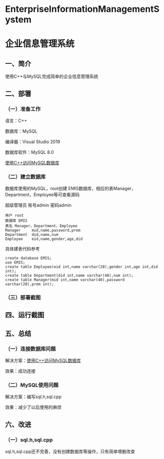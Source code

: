 # EnterpriseInformationManagementSystem

# 企业信息管理系统

## 一、简介

使用C++与MySQL完成简单的企业信息管理系统

## 二、部署

### （一）准备工作

语言：C++

数据库：MySQL

编译器：Visual Studio 2019

数据库软件：MySQL 8.0

[使用C++访问MySQL数据库](https://www.cnblogs.com/imreW/p/16988548.html)

### （二）建立数据库

数据库使用的MySQL，root创建 EMIS数据库，相应的表Manager，Department，Employee等可查看源码

超级管理员 账号admin 密码admin

~~~
用户 root
数据库 EMIS
表名 Manager，Department，Employee
Manager     mid,name,password,prem
Department  did,name,num
Employee    eid,name,gender,age,did
~~~

具体建表代码参考

~~~
create database EMIS;
use EMIS;
create table Employee(eid int,name varchar(20),gender int,age int,did int);
create table Department(did int,name varchar(40),num int);
create table Manager(mid int,name varchar(40),password varchar(20),prem int);
~~~



### （三）部署截图



## 四、运行截图



## 五、总结

### （一）连接数据库问题

解决方案：[使用C++访问MySQL数据库](https://www.cnblogs.com/imreW/p/16988548.html)

效果：成功连接

### （二）MySQL使用问题

解决方案：编写sql.h,sql.cpp

效果：减少了以后使用的麻烦

## 六、改进

### （一）sql.h,sql.cpp

sql.h,sql.cpp还不完善，没有创建数据库等操作，只有简单增删改查

